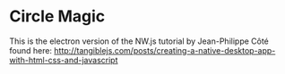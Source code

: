 # Circle Magic

This is the electron version of the NW.js tutorial by Jean-Philippe Côté found here: http://tangiblejs.com/posts/creating-a-native-desktop-app-with-html-css-and-javascript
